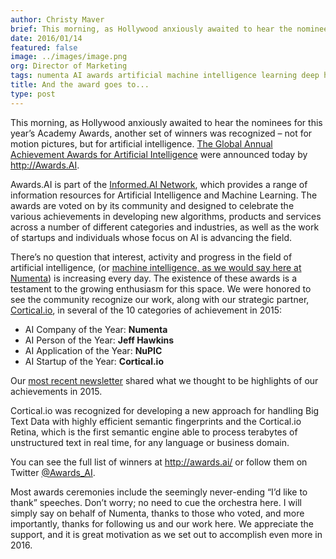 ```yaml
---
author: Christy Maver
brief: This morning, as Hollywood anxiously awaited to hear the nominees for this year’s Academy Awards, another set of winners was recognized – not for motion pictures, but for artificial intelligence.
date: 2016/01/14
featured: false
image: ../images/image.png
org: Director of Marketing
tags: numenta AI awards artificial machine intelligence learning deep htm brain neurons nupic
title: And the award goes to...
type: post
---
```


This morning, as Hollywood anxiously awaited to hear the nominees for this
year’s Academy Awards, another set of winners was recognized – not for motion
pictures, but for artificial intelligence. [The Global Annual Achievement Awards
for Artificial Intelligence](http://awards.ai/) were announced today by
http://Awards.AI.

Awards.AI is part of the [Informed.AI Network](http://informed.ai/), which
provides a range of information resources for Artificial Intelligence and
Machine Learning. The awards are voted on by its community and designed to
celebrate the various achievements in developing new algorithms, products and
services across a number of different categories and industries, as well as the
work of startups and individuals whose focus on AI is advancing the field.

There’s no question that interest, activity and progress in the field of
artificial intelligence, (or [machine intelligence, as we would say here at
Numenta](http://numenta.com/blog/machine-intelligence-machine-learning-deep-learning-artificial-intelligence.html))
is increasing every day.  The existence of these awards is a testament to the
growing enthusiasm for this space. We were honored to see the community
recognize our work, along with our strategic partner,
[Cortical.io](http://www.cortical.io/), in several of the 10 categories of
achievement in 2015:

*	AI Company of the Year: **Numenta**
*	AI Person of the Year: **Jeff Hawkins**
*	AI Application of the Year: **NuPIC**
*	AI Startup of the Year: **Cortical.io**

Our [most recent newsletter](http://numenta.com/newsletters/year-in-review-numenta-2015.html)
shared what we thought to be highlights of our achievements in 2015.

Cortical.io was recognized for developing a new approach for handling Big Text
Data with highly efficient semantic fingerprints and the Cortical.io Retina,
which is the first semantic engine able to process terabytes of unstructured
text in real time, for any language or business domain.

You can see the full list of winners at http://awards.ai/ or follow them on
Twitter [@Awards_AI](https://twitter.com/Awards_AI).

Most awards ceremonies include the seemingly never-ending “I’d like to thank”
speeches.  Don’t worry; no need to cue the orchestra here.  I will simply say on
behalf of Numenta, thanks to those who voted, and more importantly, thanks for
following us and our work here.  We appreciate the support, and it is great
motivation as we set out to accomplish even more in 2016.
